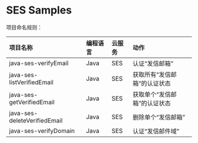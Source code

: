 # SES Samples

项目命名规则：

| 项目名称 | 编程语言 | 云服务 | 动作 |
| :-- | :-- | :-- | :-- |
| java-ses-verifyEmail | Java | SES | 认证“发信邮箱” |
| java-ses-listVerifiedEmail | Java | SES | 获取所有“发信邮箱”的认证状态 |
| java-ses-getVerifiedEmail | Java | SES | 获取单个“发信邮箱”的认证状态 |
| java-ses-deleteVerifiedEmail | Java | SES | 删除单个“发信邮箱” |
| java-ses-verifyDomain | Java | SES | 认证“发信邮件域” |